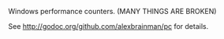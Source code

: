 Windows performance counters.
(MANY THINGS ARE BROKEN)

See http://godoc.org/github.com/alexbrainman/pc for details.

